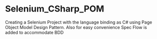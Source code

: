 # Selenium_CSharp_POM
Creating a Selenium Project with the language binding as C# using Page Object Model Design Pattern. Also for easy convenience Spec Flow is added to accommodate BDD
